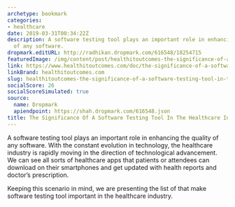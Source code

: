 ```yaml
---
archetype: bookmark
categories:
- healthcare
date: 2019-03-31T00:34:22Z
description: A software testing tool plays an important role in enhancing the quality
  of any software.
dropmark.editURL: http://radhikan.dropmark.com/616548/18254715
featuredImage: /img/content/post/healthitoutcomes-the-significance-of-a-software-testing-tool-in-the-healthcare-industry.jpg
link: https://www.healthitoutcomes.com/doc/the-significance-of-a-software-testing-tool-in-the-healthcare-industry-0001
linkBrand: healthitoutcomes.com
slug: healthitoutcomes-the-significance-of-a-software-testing-tool-in-the-healthcare-industry
socialScore: 26
socialScoreSimulated: true
source:
  name: Dropmark
  apiendpoint: https://shah.dropmark.com/616548.json
title: The Significance Of A Software Testing Tool In The Healthcare Industry
---
```

A software testing tool plays an important role in enhancing the quality of any software. With the constant evolution in technology, the healthcare industry is rapidly moving in the direction of technological advancement. We can see all sorts of healthcare apps that patients or attendees can download on their smartphones and get updated with health reports and doctor’s prescription.

Keeping this scenario in mind, we are presenting the list of that make software testing tool important in the healthcare industry.

